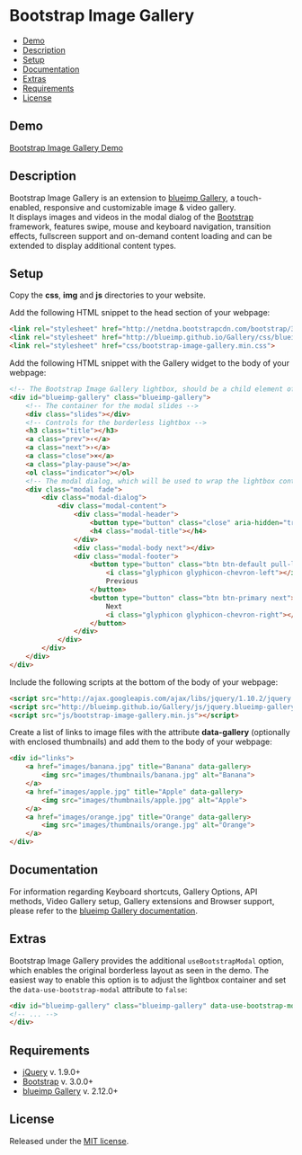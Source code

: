 # Bootstrap Image Gallery

- [Demo](#demo)
- [Description](#description)
- [Setup](#setup)
- [Documentation](#documentation)
- [Extras](#extras)
- [Requirements](#requirements)
- [License](#license)

## Demo
[Bootstrap Image Gallery Demo](http://blueimp.github.io/Bootstrap-Image-Gallery/)

## Description
Bootstrap Image Gallery is an extension to [blueimp Gallery](http://blueimp.github.io/Gallery/), a touch-enabled, responsive and customizable image &amp; video gallery.  
It displays images and videos in the modal dialog of the [Bootstrap](http://getbootstrap.com/) framework, features swipe, mouse and keyboard navigation, transition effects, fullscreen support and on-demand content loading and can be extended to display additional content types.

## Setup
Copy the **css**, **img** and **js** directories to your website.

Add the following HTML snippet to the head section of your webpage:

```html
<link rel="stylesheet" href="http://netdna.bootstrapcdn.com/bootstrap/3.0.0/css/bootstrap.min.css">
<link rel="stylesheet" href="http://blueimp.github.io/Gallery/css/blueimp-gallery.min.css">
<link rel="stylesheet" href="css/bootstrap-image-gallery.min.css">
```

Add the following HTML snippet with the Gallery widget to the body of your webpage:

```html
<!-- The Bootstrap Image Gallery lightbox, should be a child element of the document body -->
<div id="blueimp-gallery" class="blueimp-gallery">
    <!-- The container for the modal slides -->
    <div class="slides"></div>
    <!-- Controls for the borderless lightbox -->
    <h3 class="title"></h3>
    <a class="prev">‹</a>
    <a class="next">›</a>
    <a class="close">×</a>
    <a class="play-pause"></a>
    <ol class="indicator"></ol>
    <!-- The modal dialog, which will be used to wrap the lightbox content -->
    <div class="modal fade">
        <div class="modal-dialog">
            <div class="modal-content">
                <div class="modal-header">
                    <button type="button" class="close" aria-hidden="true">&times;</button>
                    <h4 class="modal-title"></h4>
                </div>
                <div class="modal-body next"></div>
                <div class="modal-footer">
                    <button type="button" class="btn btn-default pull-left prev">
                        <i class="glyphicon glyphicon-chevron-left"></i>
                        Previous
                    </button>
                    <button type="button" class="btn btn-primary next">
                        Next
                        <i class="glyphicon glyphicon-chevron-right"></i>
                    </button>
                </div>
            </div>
        </div>
    </div>
</div>
```

Include the following scripts at the bottom of the body of your webpage:

```html
<script src="http://ajax.googleapis.com/ajax/libs/jquery/1.10.2/jquery.min.js"></script>
<script src="http://blueimp.github.io/Gallery/js/jquery.blueimp-gallery.min.js"></script>
<script src="js/bootstrap-image-gallery.min.js"></script>
```

Create a list of links to image files with the attribute **data-gallery** (optionally with enclosed thumbnails) and add them to the body of your webpage:

```html
<div id="links">
    <a href="images/banana.jpg" title="Banana" data-gallery>
        <img src="images/thumbnails/banana.jpg" alt="Banana">
    </a>
    <a href="images/apple.jpg" title="Apple" data-gallery>
        <img src="images/thumbnails/apple.jpg" alt="Apple">
    </a>
    <a href="images/orange.jpg" title="Orange" data-gallery>
        <img src="images/thumbnails/orange.jpg" alt="Orange">
    </a>
</div>
```

## Documentation
For information regarding Keyboard shortcuts, Gallery Options, API methods, Video Gallery setup, Gallery extensions and Browser support, please refer to the [blueimp Gallery documentation](https://github.com/blueimp/Gallery/blob/master/README.md).

## Extras
Bootstrap Image Gallery provides the additional `useBootstrapModal` option, which enables the original borderless layout as seen in the demo. The easiest way to enable this option is to adjust the lightbox container and set the `data-use-bootstrap-modal` attribute to `false`:

```html
<div id="blueimp-gallery" class="blueimp-gallery" data-use-bootstrap-modal="false">
<!-- ... -->
</div>
```

## Requirements
* [jQuery](http://jquery.com/) v. 1.9.0+
* [Bootstrap](http://getbootstrap.com/) v. 3.0.0+
* [blueimp Gallery](https://github.com/blueimp/Gallery) v. 2.12.0+

## License
Released under the [MIT license](http://www.opensource.org/licenses/MIT).
